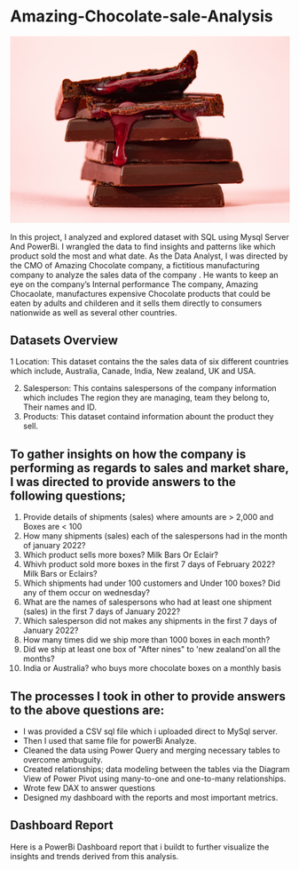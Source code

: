 # Amazing-Chocolate-sale-Analysis

![](Github/Chocolate.jpg)

In this project, I analyzed and explored dataset with SQL using Mysql Server And PowerBi. I wrangled the data to find insights and patterns like which product sold the most and what date.
As the Data Analyst, I was directed by the CMO of Amazing Chocolate company, a fictitious manufacturing company to analyze the sales  data of the company . He wants to keep an eye on the company’s Internal performance 
The company, Amazing Chocaolate, manufactures expensive Chocolate products that could be eaten by adults and childeren and it sells them directly to consumers nationwide as well as several other countries. 

## Datasets Overview

1 Location: This dataset contains the the sales data of six different countries which include, Australia, Canade, India, New zealand, UK and USA.

2. Salesperson: This contains salespersons of the company information which includes The region they are managing, team they belong to, Their names and ID.
3. Products: This dataset containd information abount the product they sell. 

## To gather insights on how the company is performing as regards to sales and market share, I was directed to provide answers to the following questions;

1. Provide details of shipments (sales) where amounts are > 2,000 and Boxes are < 100
2. How many shipments (sales) each of the salespersons had in the month of january 2022?
3. Which product sells more boxes? Milk Bars Or Eclair?
4. Whivh product sold more boxes in the first 7 days of February 2022? Milk Bars or Eclairs?
5. Which shipments had under 100 customers and Under 100 boxes? Did any of them occur on wednesday?
6. What are the names of salespersons who had at least one shipment (sales) in the first 7 days of January 2022?
7. Which salesperson did not makes any shipments in the first 7 days of January 2022?
8. How many times did we ship more than 1000 boxes in each month?
9. Did we ship at least one box of "After nines" to 'new zealand'on all the months?
10. India or Australia? who buys more chocolate boxes on a monthly basis 

## The processes I took in other to provide answers to the above questions are:
* I was provided a CSV sql file which i uploaded direct to MySql server.
* Then I used that same file for powerBi Analyze.
* Cleaned the data using Power Query and merging necessary tables to overcome ambuguity.
* Created relationships; data modeling between the tables via the Diagram View of Power Pivot using many-to-one and one-to-many relationships.
* Wrote few DAX to answer questions 
* Designed my dashboard with the reports and most important metrics.

## Dashboard Report
Here is a PowerBi Dashboard report that i buildt to further visualize the insights and trends derived from this analysis.
